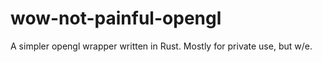 # wow-not-painful-opengl
A simpler opengl wrapper written in Rust. Mostly for private use, but w/e.
